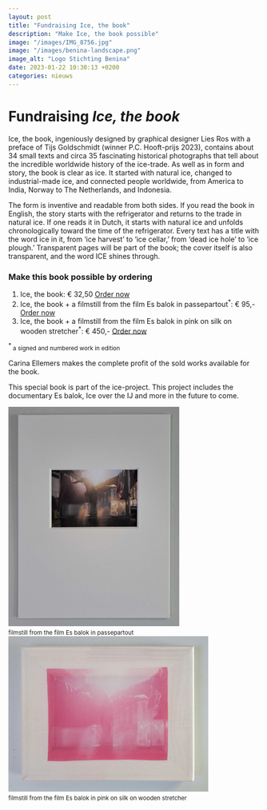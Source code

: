 ```yaml
---
layout: post
title: "Fundraising Ice, the book"
description: "Make Ice, the book possible"
image: "/images/IMG_8756.jpg"
image: "/images/benina-landscape.png"
image_alt: "Logo Stichting Benina"
date: 2023-01-22 10:30:13 +0200
categories: nieuws
---
```

# Fundraising *Ice, the book*

Ice, the book, ingeniously designed by graphical designer Lies Ros with a preface of Tijs Goldschmidt (winner P.C. Hooft-prijs 2023), contains about 34 small texts and circa 35 fascinating historical photographs that tell about the incredible worldwide history of the ice-trade. As well as in form and story, the book is clear as ice. It started with natural ice, changed to industrial-made ice, and connected people worldwide, from America to India, Norway to The Netherlands, and Indonesia.

The form is inventive and readable from both sides. If you read the book in English, the story starts with the refrigerator and returns to the trade in natural ice. If one reads it in Dutch, it starts with natural ice and unfolds chronologically toward the time of the refrigerator. Every text has a title with the word ice in it, from ‘ice harvest’ to ‘ice cellar,’ from ‘dead ice hole’ to ‘ice plough.’ Transparent pages will be part of the book; the cover itself is also transparent, and the word ICE shines through.

### Make this book possible by ordering

1. Ice, the book: € 32,50 [Order now](https://useplink.com/payment/dbF31lqk9SWb9UzgZ6FoS/)
2. Ice, the book + a filmstill from the film Es balok in passepartout<sup>*</sup>: € 95,-  [Order now](https://useplink.com/payment/TWuFcrV4zsjy7dotZYxa7/)
3. Ice, the book + a filmstill from the film Es balok in pink on silk on wooden stretcher<sup>*</sup>: € 450,- [Order now](https://useplink.com/payment/exv8H6UQUdUvCmLXcNo1y/)

<sup>*</sup><small> a signed and numbered work in edition</small>

Carina Ellemers makes the complete profit of the sold works available for the book.

This special book is part of the ice-project. This project includes the documentary Es balok, Ice over the IJ and more in the future to come.

<div class="flexbox">

<img width="342" class="donor-logo" alt="Filmstill in passpartout" src="/images/filmstill-passepartout.jpg">
<br><small>filmstill from the film Es balok in passepartout</small>

<img width="400" class="donor-logo" alt="Filmstill from the film Es balok in pink on silk on wooden stretcher" src="/images/pink-on-silk.jpeg">
<br><small>filmstill from the film Es balok in pink on silk on wooden stretcher</small>

</div>
